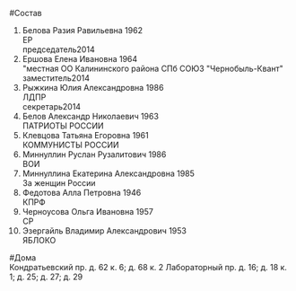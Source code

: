 #Состав  
1. Белова Разия Равильевна 1962  
    ЕР  
    председатель2014  
2. Ершова Елена Ивановна 1964  
    "местная ОО Калининского района СПб СОЮЗ "Чернобыль-Квант"  
    заместитель2014  
3. Рыжкина Юлия Александровна 1986  
    ЛДПР  
    секретарь2014  
4. Белов Александр Николаевич 1963  
    ПАТРИОТЫ РОССИИ  
5. Клевцова Татьяна Егоровна 1961  
    КОММУНИСТЫ РОССИИ  
6. Миннуллин Руслан Рузалитович 1986  
    ВОИ  
7. Миннуллина Екатерина Александровна 1985  
    За женщин России  
8. Федотова Алла Петровна 1946  
    КПРФ  
9. Черноусова Ольга Ивановна 1957  
    СР  
10. Эзергайль Владимир Александрович 1953  
    ЯБЛОКО  
  
#Дома  
Кондратьевский пр. д. 62 к. 6; д. 68 к. 2 Лабораторный пр. д. 16; д. 18 к. 1; д. 25; д. 27; д. 29  
  
  
